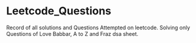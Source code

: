  # Leetcode_Questions
Record of all solutions and Questions Attempted on leetcode.
Solving only Questions of Love Babbar, A to Z and  Fraz dsa sheet.   
 
  
